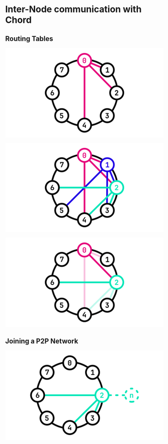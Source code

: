 # Inter-Node communication with Chord

## Routing Tables

![](./res/vector/p2p/chord1.png)

![](./res/vector/p2p/chord2.png)

![](./res/vector/p2p/chord4.png)

## Joining a P2P Network

![](./res/vector/p2p/chord5.png)
